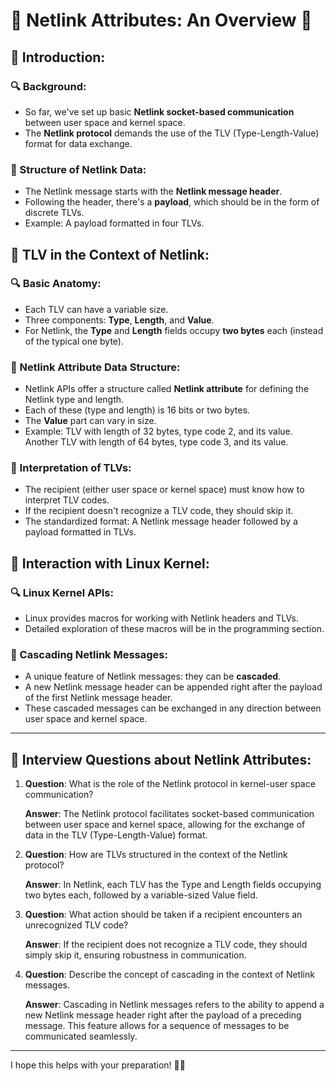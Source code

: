 
# 📝 Netlink Attributes: An Overview 🚀

## 📌 Introduction:

### 🔍 Background:
- So far, we've set up basic **Netlink socket-based communication** between user space and kernel space.
- The **Netlink protocol** demands the use of the TLV (Type-Length-Value) format for data exchange.

### 🎯 Structure of Netlink Data:
- The Netlink message starts with the **Netlink message header**.
- Following the header, there's a **payload**, which should be in the form of discrete TLVs.
- Example: A payload formatted in four TLVs.

## 📌 TLV in the Context of Netlink:

### 🔍 Basic Anatomy:
- Each TLV can have a variable size.
- Three components: **Type**, **Length**, and **Value**.
- For Netlink, the **Type** and **Length** fields occupy **two bytes** each (instead of the typical one byte).

### 🎯 Netlink Attribute Data Structure:
- Netlink APIs offer a structure called **Netlink attribute** for defining the Netlink type and length.
- Each of these (type and length) is 16 bits or two bytes.
- The **Value** part can vary in size.
- Example: TLV with length of 32 bytes, type code 2, and its value. Another TLV with length of 64 bytes, type code 3, and its value.

### 🔎 Interpretation of TLVs:
- The recipient (either user space or kernel space) must know how to interpret TLV codes.
- If the recipient doesn't recognize a TLV code, they should skip it.
- The standardized format: A Netlink message header followed by a payload formatted in TLVs.

## 📌 Interaction with Linux Kernel:

### 🔍 Linux Kernel APIs:
- Linux provides macros for working with Netlink headers and TLVs.
- Detailed exploration of these macros will be in the programming section.

### 🎯 Cascading Netlink Messages:
- A unique feature of Netlink messages: they can be **cascaded**.
- A new Netlink message header can be appended right after the payload of the first Netlink message header.
- These cascaded messages can be exchanged in any direction between user space and kernel space.

---

## 🤔 Interview Questions about Netlink Attributes:

1. **Question**: What is the role of the Netlink protocol in kernel-user space communication?

   **Answer**: The Netlink protocol facilitates socket-based communication between user space and kernel space, allowing for the exchange of data in the TLV (Type-Length-Value) format.

2. **Question**: How are TLVs structured in the context of the Netlink protocol?

   **Answer**: In Netlink, each TLV has the Type and Length fields occupying two bytes each, followed by a variable-sized Value field.

3. **Question**: What action should be taken if a recipient encounters an unrecognized TLV code?

   **Answer**: If the recipient does not recognize a TLV code, they should simply skip it, ensuring robustness in communication.

4. **Question**: Describe the concept of cascading in the context of Netlink messages.

   **Answer**: Cascading in Netlink messages refers to the ability to append a new Netlink message header right after the payload of a preceding message. This feature allows for a sequence of messages to be communicated seamlessly.

---

I hope this helps with your preparation! 🌟📘
